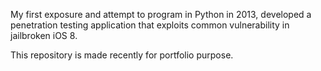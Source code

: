 My first exposure and attempt to program in Python in 2013, developed a penetration testing application that exploits common vulnerability in jailbroken iOS 8.

This repository is made recently for portfolio purpose.
